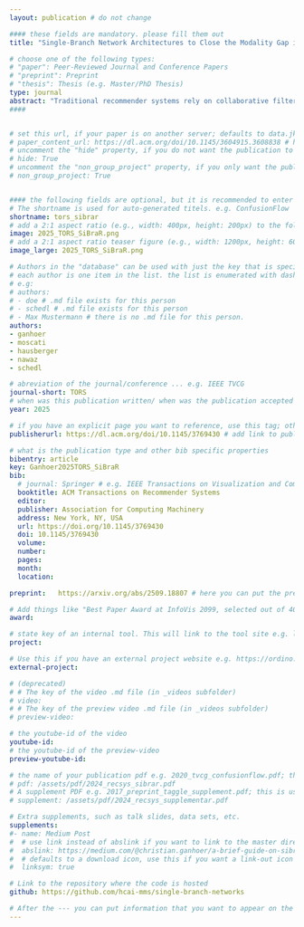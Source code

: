 ```yaml
---
layout: publication # do not change

#### these fields are mandatory. please fill them out
title: "Single-Branch Network Architectures to Close the Modality Gap in Multimodal Recommendation" # title of your publication 

# choose one of the following types:
# "paper": Peer-Reviewed Journal and Conference Papers
# "preprint": Preprint
# "thesis": Thesis (e.g. Master/PhD Thesis)
type: journal
abstract: "Traditional recommender systems rely on collaborative filtering (CF), using past user–item interactions to help users discover new items in a vast collection. In cold start, i. e., when interaction histories of users or items are not available, content-based recommender systems (CBRSs) use side information instead. Most commonly, user demographics and item descriptions are used for user and item cold start, respectively. Hybrid recommender systems (HRSs) often employ multimodal learning to combine collaborative and user and item side information, which we jointly refer to as modalities. Though HRSs can provide recommendations when some modalities are missing, their quality degrades. In this work, we utilize single-branch neural networks equipped with weight sharing, modality sampling, and contrastive loss to provide accurate recommendations even in missing modality scenarios, including cold start. Compared to multi-branch architectures, the weights of the encoding modules are shared for all modalities; in other words, all modalities are encoded using the same neural network. This, together with the contrastive loss, is essential in reducing the modality gap, while the modality sampling is essential in modeling missing modality during training. Simultaneously leveraging these techniques results in more accurate recommendations. We compare these networks with multi-branch alternatives and conduct extensive experiments on the MovieLens 1M, Music4All-Onion, and Amazon Video Games datasets. Six accuracy-based and four beyond-accuracy-based metrics help assess the recommendation quality for the different training paradigms and their hyperparameters on single- and multi-branch networks in warm-start and missing modality scenarios. We quantitatively and qualitatively study the effects of these different aspects on bridging the modality gap. Our results show that single-branch networks provide competitive recommendation quality in warm start, and significantly better performance in missing modality scenarios. Moreover, our study of modality sampling and contrastive loss on both single- and multi-branch architectures indicates a consistent positive impact on accuracy metrics across all datasets. Overall, the three training paradigms collectively encourage modalities of the same item to be embedded closer together than those of different items, as measured by Euclidean distance and cosine similarity. This results in embeddings that are less distinguishable and more interchangeable, as indicated by a 7-20% drop in modality prediction accuracy. Our full experimental setup, including training and evaluating code for all algorithms, their hyperparameter configurations, and our result analysis notebooks, is available at https://github.com/hcai-mms/single-branch-networks."
####


# set this url, if your paper is on another server; defaults to data.jku-vds-lab.at
# paper_content_url: https://dl.acm.org/doi/10.1145/3604915.3608838 # https://dl.acm.org/doi/abs/10.1145/3511808.3557656
# uncomment the "hide" property, if you do not want the publication to be displayed on the website (usually you don't need this)
# hide: True
# uncomment the "non_group_project" property, if you only want the publication to be displayed on your personal page (i.e. publications where you contributed, but does not have anything to do with the Vis Group e.g. Master Thesis,...)
# non_group_project: True


#### the following fields are optional, but it is recommended to enter as much information as possible
# The shortname is used for auto-generated titels. e.g. ConfusionFlow
shortname: tors_sibrar
# add a 2:1 aspect ratio (e.g., width: 400px, height: 200px) to the folder /assets/images/papers/ e.g. 2020_tvcg_confusionflow.png
image: 2025_TORS_SiBraR.png
# add a 2:1 aspect ratio teaser figure (e.g., width: 1200px, height: 600px) to the folder /assets/images/papers/ e.g. 2020_tvcg_confusionflow_teaser.png
image_large: 2025_TORS_SiBraR.png

# Authors in the "database" can be used with just the key that is specified in the corresponding .md file (usually it is the lastname in lower case e.g. doe). Authors that do not have an individual page here should be stated with their full name (e.g. John Doe)
# each author is one item in the list. the list is enumerated with dashes ("-")
# e.g:
# authors:
# - doe # .md file exists for this person
# - schedl # .md file exists for this person
# - Max Mustermann # there is no .md file for this person.
authors:
- ganhoer
- moscati
- hausberger
- nawaz
- schedl

# abreviation of the journal/conference ... e.g. IEEE TVCG
journal-short: TORS
# when was this publication written/ when was the publication accepted (e.g. 2020)
year: 2025

# if you have an explicit page you want to reference, use this tag; otherwise it will be generated from your doi
publisherurl: https://dl.acm.org/doi/10.1145/3769430 # add link to publisher page of your publication

# what is the publication type and other bib specific properties
bibentry: article
key: Ganhoer2025TORS_SiBraR
bib:
  # journal: Springer # e.g. IEEE Transactions on Visualization and Computer Graphics (to appear)
  booktitle: ACM Transactions on Recommender Systems
  editor: 
  publisher: Association for Computing Machinery
  address: New York, NY, USA
  url: https://doi.org/10.1145/3769430
  doi: 10.1145/3769430
  volume: 
  number: 
  pages: 
  month: 
  location:

preprint:	https://arxiv.org/abs/2509.18807 # here you can put the preprint link (arxiv.org, osf.io,...) e.g. https://arxiv.org/abs/1910.00969

# Add things like "Best Paper Award at InfoVis 2099, selected out of 4000 submissions"
award:

# state key of an internal tool. This will link to the tool site e.g. lineup (usually not needed)
project: 

# Use this if you have an external project website e.g. https://ordino.caleydoapp.org/
external-project: 

# (deprecated)
# # The key of the video .md file (in _videos subfolder)
# video: 
# # The key of the preview video .md file (in _videos subfolder)
# preview-video:

# the youtube-id of the video
youtube-id:
# the youtube-id of the preview-video
preview-youtube-id: 

# the name of your publication pdf e.g. 2020_tvcg_confusionflow.pdf; this is usually uploaded to the caleydo aws server
# pdf: /assets/pdf/2024_recsys_sibrar.pdf
# A supplement PDF e.g. 2017_preprint_taggle_supplement.pdf; this is usually uploaded to the caleydo aws server
# supplement: /assets/pdf/2024_recsys_supplementar.pdf

# Extra supplements, such as talk slides, data sets, etc.
supplements: 
#- name: Medium Post
#  # use link instead of abslink if you want to link to the master directory
#  abslink: https://medium.com/@christian.ganhoer/a-brief-guide-on-sibrar-4a2476b5b73a
#  # defaults to a download icon, use this if you want a link-out icon
#  linksym: true

# Link to the repository where the code is hosted
github: https://github.com/hcai-mms/single-branch-networks

# After the --- you can put information that you want to appear on the website using markdown formatting or HTML. A good example are acknowledgements, extra references, an erratum, etc.
---
```

